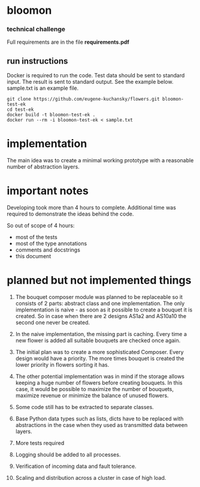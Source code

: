 # bloomon

### technical challenge

Full requirements are in the file **requirements.pdf**

## run instructions
Docker is required to run the code.
Test data should be sent to standard input. The result is sent to standard output.
See the example below. sample.txt is an example file.

    git clone https://github.com/eugene-kuchansky/flowers.git bloomon-test-ek
    cd test-ek
    docker build -t bloomon-test-ek .
    docker run --rm -i bloomon-test-ek < sample.txt


# implementation
The main idea was to create a minimal working prototype with a reasonable number of abstraction layers.

    
# important notes
Developing took more than 4 hours to complete. Additional time was required to demonstrate the ideas behind the code.

So out of scope of 4 hours:

- most of the tests
- most of the type annotations
- comments and docstrings
- this document


# planned but not implemented things

1. The bouquet composer module was planned to be replaceable so it consists of 2 parts: abstract class and one implementation.
The only implementation is naive - as soon as it possible to create a bouquet it is created.
So in case when there are 2 designs AS1a2 and AS10a10 the second one never be created.

2. In the naive implementation, the missing part is caching.
Every time a new flower is added all suitable bouquets are checked once again.

3. The initial plan was to create a more sophisticated Composer.
Every design would have a priority. The more times bouquet is created the lower priority in flowers sorting it has.

4. The other potential implementation was in mind if the storage allows keeping a huge number of flowers before creating bouquets.
In this case, it would be possible to maximize the number of bouquets, maximize revenue or minimize the balance of unused flowers.

5. Some code still has to be extracted to separate classes.

6. Base Python data types such as lists, dicts have to be replaced with abstractions in the case when they used as transmitted data between layers.

7. More tests required

8. Logging should be added to all processes.

9. Verification of incoming data and fault tolerance.
 
10. Scaling and distribution across a cluster in case of high load.
